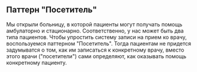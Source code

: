 ## Паттерн "Посетитель"

Мы открыли больницу, в которой пациенты могут получать помощь амбулаторно и стационарно. Соответственно, у нас может быть два типа пациентов. Чтобы упростить систему записи на прием ко врачу, воспользуемся паттерном "Посетитель". Тогда пациентам не придется задумыватся о том, как им записаться к конкретному врачу, вместо этого врачи ("посетители") сами определяют, как оказывать помощь конкретному пациенту.